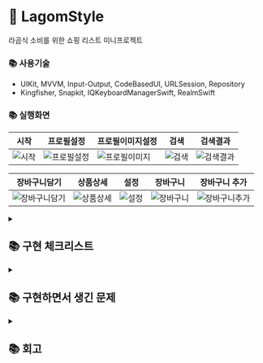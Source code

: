 # 📕 LagomStyle
라곰식 소비를 위한 쇼핑 리스트 미니프로젝트

### 📚 사용기술
- UIKit, MVVM, Input-Output, CodeBasedUI, URLSession, Repository
- Kingfisher, Snapkit, IQKeyboardManagerSwift, RealmSwift

### 📚 실행화면
|시작|프로필설정|프로필이미지설정|검색|검색결과|
|-|-|-|-|-|
|![시작](https://github.com/user-attachments/assets/af382521-6fb6-44d3-9237-8eb058bd858e)|![프로필설정](https://github.com/user-attachments/assets/487fccb6-72e4-4124-a5d3-214f2d18b51a)|![프로필이미지](https://github.com/user-attachments/assets/11aebe67-d339-4dae-9703-9f7322bac890)|![검색](https://github.com/user-attachments/assets/6d5273db-c49b-4a6f-b023-abcea1db8f7d)|![검색결과](https://github.com/user-attachments/assets/949af6f2-19eb-4b0e-9495-fe1296ba15c0)|

|장바구니담기|상품상세|설정|장바구니|장바구니 추가|
|-|-|-|-|-|
|![장바구니담기](https://github.com/user-attachments/assets/db811d68-bce2-4709-bc7f-d7976f6acea6)|![상품상세](https://github.com/user-attachments/assets/198cfee3-6bfb-4b2e-8327-760406cf1064)|![설정](https://github.com/user-attachments/assets/fb16db85-543a-4ddc-bfdb-b394a546ad2a)|![장바구니](https://github.com/user-attachments/assets/a820b7d4-400d-487c-8a49-42e84b0ada61)|![장바구니추가](https://github.com/user-attachments/assets/8d07c44c-02e1-4731-94c6-c4388725ce38)|

<details>
<summary><h2>📚 구현 체크리스트</summary>
<div markdown="1">

- [x] 검색 결과 데이터 없을 때 앱 크래시 현상 해결 필요
- [x] 검색 결과 콜렉션뷰 셀 제약조건 위에서부터 다시 잡아주기!!!!
- [x] 닉네임 유효성 검사 메서드 do-try catch 구문으로 error throw 하는 방식으로 변경
- [x] 구조체 모델 CodingKey 적용
- [x] 중복 검색 데이터 기존 검색어 삭제 후 최신 데이터 추가
- [x] 다~ 하면 스켈레톤뷰 사용해보기 
- [x] View, ViewController 분리 
- [x] Alamofire => URLSession 으로 변경
- [x] Equatable -> Hashable로 변경 및 Hashable 공부
- [x] ConfigureViewProtocol 목적 명확히 하기(역할에 대한 목적이 모호) - 삭제 엔딩
- [x] Resource 파일 분리(어떤 기준으로 나눌 지 생각해보기)
- [x] 콜렉션뷰 외부로 분리해서 재사용할 수 있도록 수정
- [x] screenWidth 가져오는 코드 extension으로 따로 분리(다른 곳에서도 사용할 수 있도록)
- [x] 접근제어자를 설정해줬을 때 메서드 디스패치에서 어떤식으로 작동하며 퍼포먼스적으로 어떻게 향상이 이루어지는지 공부
- [x] 사용하지 않는 코드 혹은 주석 삭제
- [x] 스켈레톤뷰 보여주고 디스패치에서 2초뒤에 돌리는 코드 수정하기
- [x] 네트워크 코드 통합하기 
- [x] 네트워크 호출 시 상태코드에 따라 예외처리할 수 있도록 하기
- [x] 상품 검색 데이터 혹은 장바구니 데이터를 딕셔너리로 UserDefaults에 담아주는 방식으로 수정해보기
- [x] UserDefaults 전체 삭제 메서드 참고
- [x] 셀에 id값 구해주는 방식 변경(protocol, NSObject의 description())
- [x] 깃이그노어 최상단으로 올리기
- [x] 상품 눌렀을 때 네트워크 에러 발생 시 예외처리 필요
- [x] isOnboarding 빼고 나머지 UserDefaults -> realm 데이터베이스 사용 방식으로 변경
- [x] Folder에 대한 모델에서 사용되는 장바구니 데이터에 대한 리스트를 1:N 관계로 형성
- [x] 혹시 모를 Folder에 대해 메모를 작성할 수 있도록 1:1관계로 EmbeddedObject으로 Note 모델 생성
- [x] 장바구니 상품 데이터에서 해당 상품이 존재하는 Folder를 확인할 수 있도록 LinkingObjects를 통해 역관계 형성
- [x] 상품을 나열하는 콜렉션뷰에서 장바구니 버튼을 눌렀을 때 모달뷰를 띄워 폴더 선택하는 뷰를 보여주는 기능
- [x] 상품 디테일 화면에서 장바구니 버튼을 눌렀을 때 모달뷰를 띄워 폴더 선택하는 뷰를 보여주는 기능
- [ ] 대소문자 구분없이 검색하도록 변경
- [x] 닉네임 변경 시 공백제거
- [x] 더 이상 상속하지 하지 않는 클래스에 final 키워드를 사용하여 디스패치 최적화
- [x] isLike 프로퍼티명으로 되어있는 것들 isBasket으로 변경
- [x] view 혹은 cell 안에 담겨 있는 로직 ViewController로 빼기
- [x] View와 ViewModel 분리
- [ ] Realm 객체가 라이브 객체라는 것을 잘 이용할 수 있는 Realm 변경 리스너 구독해서 데이터 처리 해보기
- [ ] 스켈레톤뷰의 layer의 모양이 직각이여서 cornerRound 를 줄 필요가 있어보임
- [ ] 상품 검색 및 장바구니 뷰컨에서 세그먼트 버튼을 만들어 UI를 콜렉션뷰 or 테이블뷰로 볼 수 있도록 변경
- [ ] 검색하면 키보드 내려주기
- [ ] 조금씩 UI변경해나가기
- [ ] 로직 리팩토링
- [ ] 뷰 리팩토링

</div>
</details>

<details>
<summary><h2>📚 구현하면서 생긴 문제</summary>
<div markdown="1">

# 📕 딕셔너리의 키 값에 커스텀 타입을 담아준 경우 에러가 발생

- 커스텀 타입
```swift
// MARK: 최근 검색어를 저장 및 시간순으로 정렬해주기 위한 데이터 모델
struct NVSSKeyword  { }

private var recentSearchQueries: [NVSSKeyword: Void] { }
// Type 'NVSSKeyword' does not conform to protocol 'Hashable'
```

### 📌 왜 'Hashable' 프로토콜을 채택하지 않았냐고 에러를 뱉는 걸까?

 - 딕셔너리의 키값은 유일성을 가져야한다.
 - 그 이유는 해시 테이블의 개념을 봐야한다.
 - 그렇기에 커스텀 타입은 유일성을 가질 수 없기 때문에 Hashable 프로토콜을 채택하여 hash함수를 통해 해시값을 얻을 수 있게 해줘야 한다.
 - 기본 테이터타입(Int, Double, String...)은 기본적으로 Hashable을 따르고 있어 따로 hash함수를 구현해줄 필요가 없다

# 📘 테이블뷰 셀에서 늘어나지 않아야 할 뷰가 늘어난 경우

- 갯수를 나타내는 레이블이 오른쪽 이미지와 붙어있어야 하는데 제약조건을 주면서 늘어나버린 상황
<img width="371" alt="Pasted image 20240708234557" src="https://github.com/user-attachments/assets/ff1f9726-f927-4963-8d8b-9f0a82ad5757">

- 하이어라키를 확인해보면 늘어나있는 것을 볼 수 있음
 
 ![Pasted image 20240708234804](https://github.com/user-attachments/assets/ccca573c-6b3c-4212-9c17-b4f7412ebec7)
 
- 걸려있는 제약조건
```swift
titleLabel.snp.makeConstraints { make in
    make.bottom.equalTo(contentView.snp.centerY)
    make.leading.equalToSuperview().offset(20)
    make.trailing.equalTo(countLabel.snp.leading).offset(-20)
}

optionLabel.snp.makeConstraints { make in
    make.top.equalTo(contentView.snp.centerY)
    make.leading.equalToSuperview().offset(20)
    make.trailing.equalTo(countLabel.snp.leading).offset(-20)
}

countLabel.snp.makeConstraints { make in
    make.centerY.equalToSuperview()
    make.trailing.equalTo(forwardImageView.snp.leading).offset(-4)
}

forwardImageView.snp.makeConstraints { make in
    make.centerY.equalToSuperview()
    make.trailing.equalToSuperview().offset(-20)
}
```

### 해결 방법
- hugging priority 가 더 높은 뷰는 intrinsicSize 를 유지하려고 하는 특성이 있음
- UILabel hugging priority의 default 값은 251
- countLabel 과 forwardImageView 의 hugging priority 값을 252로 설정

### 결과
- 시뮬레이터
<img width="378" alt="Pasted image 20240708235432" src="https://github.com/user-attachments/assets/0a52749d-25da-494c-a427-20ce841a6437">

- 하이어라키

![Pasted image 20240708235458](https://github.com/user-attachments/assets/7501473a-bd17-4af7-a6c5-c56ace71594b)

- 소스코드
```swift
titleLabel.snp.makeConstraints { make in
    make.bottom.equalTo(contentView.snp.centerY)
    make.leading.equalToSuperview().offset(20)
    make.trailing.equalTo(countLabel.snp.leading).offset(-20)
}

optionLabel.snp.makeConstraints { make in
    make.top.equalTo(contentView.snp.centerY)
    make.leading.equalToSuperview().offset(20)
    make.trailing.equalTo(countLabel.snp.leading).offset(-20)
}

countLabel.setContentHuggingPriority(.init(252), for: .horizontal)
countLabel.snp.makeConstraints { make in
    make.centerY.equalToSuperview()
    make.trailing.equalTo(forwardImageView.snp.leading).offset(-4)
}

forwardImageView.setContentHuggingPriority(.init(252), for: .horizontal)
forwardImageView.snp.makeConstraints { make in
    make.centerY.equalToSuperview()
    make.trailing.equalToSuperview().offset(-20)
}
```

# 📙 닉네임 입력 및 변경 시 공백제거에 대한 문제점

###### 📌 처음에는 textField의 text 변경에 대한 감지가 일어났을 경우, 공백을 제거해주는 메서드를 활용하여 공백을 제거하려했음.
- 해당 메서드 사용 소스코드
```swift
func textFieldDidChangeSelection(_ textField: UITextField) {
    guard let text = textField.text else { return }
    textField.text = text.trimmingCharacters(in: .whitespaces)
}
```

- 잘 돌아가는 것처럼 보였으나 아래의 문제가 발생
- 이유를 확인해보려 공식문서를 확인해보니 `in` 의 조건에 해당하는 문자열을 문자열의 끝에서 제거하여 새 문자열을 반환해주는 메서드였던 것이다.

![Pasted image 20240710173621](https://github.com/user-attachments/assets/12a7689d-4432-42f3-8f33-f01b056866df)

![Pasted image 20240710172919](https://github.com/user-attachments/assets/c20b2bc6-79e6-4ebd-a9fa-cc342fc2cd50)

##### 📌 아예 모든 공백을 필터링하여 Text를 교체해주는 방식으로 변경
```swift
func textFieldDidChangeSelection(_ textField: UITextField) {
    guard let text = textField.text else { return }
    textField.text = textField.text?.filter { $0 != " " }
}
```

</div>
</details>

<details>
<summary><h2>📚 회고</summary>
<div markdown="1">

# 📗 최근 검색어 처리를 배열에서 딕셔너리로 변경하면서 생긴 장점

- 코드의 양 자체가 줄면서 가독성이 줄어들었다
- 배열일 때
```swift
if !queries.contains(text) { // 최근 검색어에 새로 검색한 키워드가 없다면
    queries.insert(text, at: 0)
    recentSearchQueries = queries
    
    if queries.count > 10 {
        for i in (10..<queries.count).reversed() {
            removeQuery(row: i)
        }
    }
} else {
    for i in 0..<queries.count {
        if queries[i] == text {
            queries.remove(at: i)
            break
        }
    }
    queries.insert(text, at: 0)
    recentSearchQueries = queries
}
```

- 이 위의 코드가 단 1줄로 줄어들었다.
```swift
recentSearchQueries[text] = Date()
```

- 값이 존재할 때라던가 예외처리를 해줄 필요가 없어 코드의 양이 줄었고, 물론 배열에서 딕셔너리로 변경하게 되면서 퍼포먼스적인 향상이 이뤄질 수 밖에 없기도 하다.
    - 배열에서 검색, 추가, 삭제를 하기 위해서는 해당 데이터를 순회하며 찾아야 하며 최악의 경우 전체 인덱스를 다 순회해야하기 때문에 O(N)이 걸린다,
    - 딕셔너리에서 검색, 추가, 삭제의 경우 해시함수를 통해 동작이 이뤄지기 때문에 시간복잡도가 O(1)로 빠르게 작동한다.

# 📕 뷰와 컨트롤러 형태로 나눠져있더 형태를 뷰모델로 분리하면서 느낀 점

### 🔖 ViewModel의 필요성

- 점점 앱의 기능을 추가하게되면서 뷰컨트롤러의 뎁스가 깊어지게 되다보니 이 부분을 해결하고싶다 라는 마음이 강하게 있었지만 기능 구현에 좀 더 집중을 했고, 기능 구현을 목표만큼 한 후에도 역시나 로직 코드를 좀 분리하고싶다 라는 생각이 들었다.
- 물론 ViewModel이라는 선택지가 있다 라는 것은 알고있었지만 UIKit에서의 ViewModel과 내가 SwiftUI로 앱을 개발할 때 구현했던 ViewModel은 구조 자체가 달랐다.(내가 잘못 사용했던건가,,,)
- 어쨌든 ViewController에서 View에 대한 코드를 분리해놨다고 해도 어쨌든 뷰를 구성하는 코드와 네비게이션 푸시 등 아예 분리는 되지 않는다 라는 생각이 들어 ViewModel을 도입하게되었다.

### 🔖 Input 액션과 Output 액션으로 작동되는 로직 방식

- 처음에는 로직을 Input과 Output으로 분리를 한다는 것이 이해가 잘 되지 않았다.
- 분리를 왜 해야 하는지에 대한 이해가 아닌 분리하는 과정 자체가 좀 어려우면서 낯설었다.
- 하지만 뷰모델을 분리하면서 점차 어떤식으로 분리를 해야될 지에 대한 생각이 머릿속에서 들게되었다
- 완벽하진 않지만 모든 뷰컨트롤러를 뷰모델로 로직이 분리되면서 어떤 액션에 대한 Input이 들어가고 뷰모델에서 해당 Input을 감지한 후에 Output에 대한 액션을 뷰컨트롤러에 전달하게되면서 기능에 대한 로직 자체가 명확해지다보니 문제가 생겼을 때에 대한 테스트 자체가 확실히 수월해졌다.
- 즉, 로직에 대한 테스트를 수행할 시에 Input과 Output으로 좀 더 잘못된 점을 전보다 빠르게 캐치를 할 수 있게되었고 이러한 것도 어떻게 보면 코드의 가독성이 좋아지도록 리팩토링을 한 것이 아닌가 라는 생각과 동시에 좀 뿌듯하기도 했다.

### 🔖 구현하면서 들었던 의문점 및 마무리

##### 📚 의문점
- 어떤 버튼을 탭했을 때 네비게이션에 푸시를 하는 로직이 있다고 하면 단순히 버튼에 대한 Input 액션을 주고 뷰모델에서 감지하여  뷰컨트롤러에 Output에 대한 액션을 전달해줘 푸시를 해주는 과정 자체가 좀 어색...? 하다라는 생각이 들었지만 현 상황에서는 이게 최선이 아닐까 라는 생각으로 더 공부를 해봐야겠다

##### 📚 마무리
- 아직 완벽한 구조의 MVVM이 아니다.
- MVVM의 구조를 공부하고 분리하기 시작한 것이 아니라서 당연한 것이긴 하지만 좀 더 공부를 해서 MVVM의 구조에 더 적합한 형태의 코드를 작성할 수 있도록 리팩토링을 계속 진행해나갈 것이며 기능적으로 더 해보고싶은 것이 많다.

</div>
</details>
